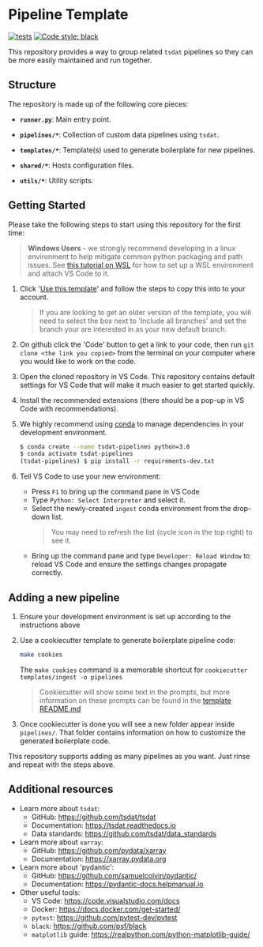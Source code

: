 # Pipeline Template

[![tests](https://github.com/tsdat/pipeline-template/actions/workflows/tests.yml/badge.svg)](https://github.com/tsdat/pipeline-template/actions/workflows/tests.yml)
[![Code style: black](https://img.shields.io/badge/code%20style-black-000000.svg)](https://github.com/psf/black)

This repository provides a way to group related `tsdat` pipelines so they can be more
easily maintained and run together.


## Structure

The repository is made up of the following core pieces:

- **`runner.py`**: Main entry point.

- **`pipelines/*`**: Collection of custom data pipelines using `tsdat`.

- **`templates/*`**: Template(s) used to generate boilerplate for new pipelines.

- **`shared/*`**: Hosts configuration files.

- **`utils/*`**: Utility scripts.

## Getting Started

Please take the following steps to start using this repository for the first time:

> **Windows Users** - we strongly recommend developing in a linux environment to help
mitigate common python packaging and path issues. See
[this tutorial on WSL](https://tsdat.readthedocs.io/en/latest/tutorials/wsl.html) for
how to set up a WSL environment and attach VS Code to it.

1. Click '[Use this template](https://github.com/tsdat/pipeline-template/generate)' and
follow the steps to copy this into to your account.
    > If you are looking to get an older version of the template, you will need to
    select the box next to 'Include all branches' and set the branch your are interested
    in as your new default branch.

2. On github click the 'Code' button to get a link to your code, then run `git clone <the link you copied>` from the terminal on your computer where you would like to work on the code.

3. Open the cloned repository in VS Code. This repository contains default settings for
VS Code that will make it much easier to get started quickly.

4. Install the recommended extensions (there should be a pop-up in VS Code with recommendations).

5. We highly recommend using [conda](https://docs.anaconda.com/anaconda/install/) to
manage dependencies in your development environment. 
    ```bash
    $ conda create --name tsdat-pipelines python=3.8
    $ conda activate tsdat-pipelines
    (tsdat-pipelines) $ pip install -r requirements-dev.txt
    ```

6. Tell VS Code to use your new environment:
    - Press `F1` to bring up the command pane in VS Code
    - Type `Python: Select Interpreter` and select it.
    - Select the newly-created `ingest` conda environment from the drop-down list.
        > You may need to refresh the list (cycle icon in the top right) to see it.
    - Bring up the command pane and type `Developer: Reload Window` to reload VS Code
    and ensure the settings changes propagate correctly.


## Adding a new pipeline

1. Ensure your development environment is set up according to the instructions above

4. Use a cookiecutter template to generate boilerplate pipeline code:

    ```bash
    make cookies
    ```

    The `make cookies` command is a memorable shortcut for `cookiecutter templates/ingest -o pipelines`

    > Cookiecutter will show some text in the prompts, but more information on these
    prompts can be found in the [template README.md](templates/ingest/README.md)

5. Once cookiecutter is done you will see a new folder appear inside `pipelines/`. That
folder contains information on how to customize the generated boilerplate code. 

This repository supports adding as many pipelines as you want. Just rinse and repeat with
the steps above.

## Additional resources

- Learn more about `tsdat`:
    - GitHub: https://github.com/tsdat/tsdat
    - Documentation: https://tsdat.readthedocs.io
    - Data standards: https://github.com/tsdat/data_standards
- Learn more about `xarray`: 
    - GitHub: https://github.com/pydata/xarray
    - Documentation: https://xarray.pydata.org
- Learn more about 'pydantic':
    - GitHub: https://github.com/samuelcolvin/pydantic/
    - Documentation: https://pydantic-docs.helpmanual.io
- Other useful tools:
    - VS Code: https://code.visualstudio.com/docs
    - Docker: https://docs.docker.com/get-started/
    - `pytest`: https://github.com/pytest-dev/pytest
    - `black`: https://github.com/psf/black
    - `matplotlib` guide: https://realpython.com/python-matplotlib-guide/
